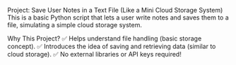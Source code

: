 Project: Save User Notes in a Text File (Like a Mini Cloud Storage System)
This is a basic Python script that lets a user write notes and saves them to a file, simulating a simple cloud storage system.

Why This Project?
✅ Helps understand file handling (basic storage concept).
✅ Introduces the idea of saving and retrieving data (similar to cloud storage).
✅ No external libraries or API keys required!

